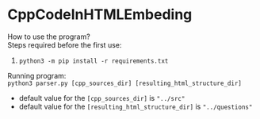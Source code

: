 # CppCodeInHTMLEmbeding

How to use the program?  
Steps required before the first use:  
1) `python3 -m pip install -r requirements.txt`  
  
Running program:  
`python3 parser.py [cpp_sources_dir] [resulting_html_structure_dir]`  
* default value for the `[cpp_sources_dir]` is `"../src"`  
* default value for the `[resulting_html_structure_dir]` is `"../questions"`  
